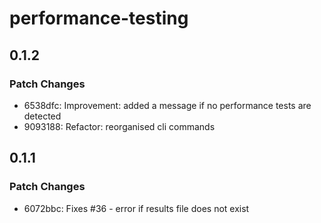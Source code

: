 # performance-testing

## 0.1.2

### Patch Changes

- 6538dfc: Improvement: added a message if no performance tests are detected
- 9093188: Refactor: reorganised cli commands

## 0.1.1

### Patch Changes

- 6072bbc: Fixes #36 - error if results file does not exist
